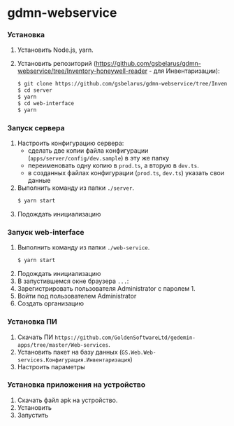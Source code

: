 # gdmn-webservice

### Установка

1. Установить Node.js, yarn.

2. Установить репозиторий (https://github.com/gsbelarus/gdmn-webservice/tree/Inventory-honeywell-reader - для Инвентаризации): 
    ```bash
    $ git clone https://github.com/gsbelarus/gdmn-webservice/tree/Inventory-honeywell-reader
    $ cd server
    $ yarn
    $ cd web-interface
    $ yarn    
    ```
### Запуск сервера

1. Настроить конфигурацию сервера:
   - сделать две копии файла конфигурации (`apps/server/config/dev.sample`) в эту же папку
   - переименовать одну копию в `prod.ts`, а вторую в `dev.ts`.
   - в созданных файлах конфигурации (`prod.ts`, `dev.ts`) указать cвои данные
2. Выполнить команду из папки `./server`.
    ```bash 
    $ yarn start
    ```
4. Подождать инициализацию 

### Запуск web-interface

1. Выполнить команду из папки `./web-service`.
    ```bash 
    $ yarn start
    ```
2. Подождать инициализацию 
3. В запустившемся окне браузера `...`:
  1. Зарегистрировать пользователя Administrator с паролем 1.
  2. Войти под пользователем Administrator
  3. Создать организацию 

### Установка ПИ 

1. Скачать ПИ `https://github.com/GoldenSoftwareLtd/gedemin-apps/tree/master/Web-services`.
2. Установить пакет на базу данных (`GS.Web.Web-services.Конфигурация.Инвентаризация`)
3. Настроить параметры

### Установка приложения на устройство

1. Скачать файл apk на устройство.
2. Установить
3. Запустить


